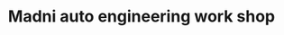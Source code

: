 ---
title: "Madni auto engineering work shop"
url: /karachi/madni-auto-engineering-work-shop/
shop: motorcycle
---